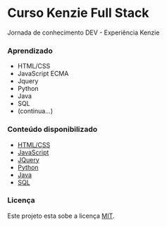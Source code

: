 # Curso Kenzie Full Stack
Jornada de conhecimento DEV - Experiência Kenzie

### Aprendizado
  - HTML/CSS
  - JavaScript ECMA
  - Jquery
  - Python
  - Java
  - SQL
  - (continua...)
  
### Conteúdo disponibilizado
  - [HTML/CSS](#)
  - [JavaScript](#)
  - [JQuery](#)
  - [Python](#)
  - [Java](#)
  - [SQL](#)

### Licença
Este projeto esta sobe a licença [MIT](./LICENSE).
